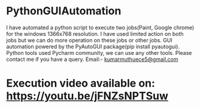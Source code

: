 # PythonGUIAutomation
 I have automated a python script to execute two jobs(Paint, Google chrome) for the windows 1366x768 resolution. I have used limited action on both jobs but we can do more operation on these jobs or other jobs. GUI automation powered by the PyAutoGUI package(pip install pyautogui). Python tools used Pycharm community, we can use any other tools. Please contact me if you have a query.  Email:- kumarmuthuece5@gmail.com
 
# Execution video available on: https://youtu.be/jFNZsNPTSuw
